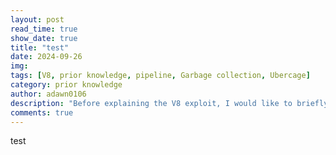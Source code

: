 ```yaml
---
layout: post
read_time: true
show_date: true
title: "test"
date: 2024-09-26
img: 
tags: [V8, prior knowledge, pipeline, Garbage collection, Ubercage]
category: prior knowledge
author: adawn0106
description: "Before explaining the V8 exploit, I would like to briefly introduce some prior knowledge you need to understand, including V8, Pipeline, Garbage Collection, and Ubercage."
comments: true
---
```




test
